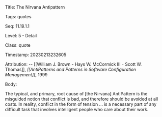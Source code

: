 Title:  The Nirvana Antipattern

Tags:   quotes

Seq:    11.19.1.1

Level:  5 - Detail

Class:  quote

Timestamp: 20230213232605

Attribution: -- [[William J. Brown - Hays W. McCormick III - Scott W. Thomas]], *[[AntiPatterns and Patterns in Software Configuration Management]]*, 1999

Body:

The typical, and primary, root cause of [the Nirvana] AntiPattern is the misguided notion that conflict is bad, and therefore should be avoided at all costs. In reality, conflict in the form of tension ... is a necessary part of any difficult task that involves intelligent people who care about their work.

